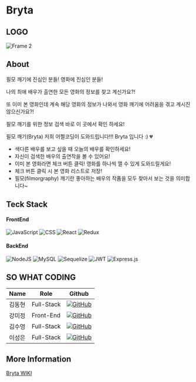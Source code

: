 # Bryta
## LOGO
![Frame 2](https://user-images.githubusercontent.com/81801426/139842356-7b9c2c1e-b3cf-492e-a404-4bf7338225fb.png)
## About
필모 깨기에 진심인 분들! 영화에 진심인 분들!

나의 최애 배우가 출연한 모든 영화의 정보를 찾고 계신가요?!

또 이미 본 영화인데 계속 해당 영화의 정보가 나와서 영화 깨기에 어려움을 겪고 계시진 않으신가요?!

필모 깨기를 위한 정보 검색 바로 이 곳에서 확인 하세요!

필모 깨기(Bryta) 저희 어쩔코딩이 도와드립니다!!! Bryta 입니다 :) 💔

- 색다른 배우를 보고 싶을 때 오늘의 배우를 확인하세요!
- 자신이 검색한 배우의 출연작을 볼 수 있어요!
- 이미 본 영화라면 체크 버튼 클릭! 영화를 하나씩 깰 수 있게 도와드릴게요!
- 체크 버튼 클릭 시 본 영화 리스트로 저장!
- 필모(filmorgraphy) 깨기란 좋아하는 배우의 작품을 모두 찾아서 보는 것을 의미합니다~


## Teck Stack 
#### FrontEnd
![JavaScript](https://img.shields.io/badge/javascript-%23F7dF1E.svg?style=for-the-badge&logo=javascript&logoColor=white)
![CSS](https://img.shields.io/badge/css-%231572B6.svg?style=for-the-badge&logo=css3&logoColor=white)
![React](https://img.shields.io/badge/react-%2361DAFB.svg?style=for-the-badge&logo=react&logoColor=white)
![Redux](https://img.shields.io/badge/redux-%23593d88.svg?style=for-the-badge&logo=redux&logoColor=white)
#### BackEnd
![NodeJS](https://img.shields.io/badge/node.js-6DA55F?style=for-the-badge&logo=node.js&logoColor=white)
![MySQL](https://img.shields.io/badge/mysql-%2300f.svg?style=for-the-badge&logo=mysql&logoColor=white)
![Sequelize](https://img.shields.io/badge/Sequelize-52B0E7?style=for-the-badge&logo=Sequelize&logoColor=white)
![JWT](https://img.shields.io/badge/JWT-black?style=for-the-badge&logo=JSON%20web%20tokens)
![Express.js](https://img.shields.io/badge/express.js-%23404d59.svg?style=for-the-badge&logo=express&logoColor=%2361DAFB)


## SO WHAT CODING
|Name|Role|Github|
|------|---|---|
|김동현|Full-Stack|[![GitHub](https://img.shields.io/badge/ehdgusdl9177-FFAA28?style=for-the-badge&logo=github&logoColor=black)](https://github.com/ehdgusdl9177)|
|강미정|Front-End|[![GitHub](https://img.shields.io/badge/11210111-FFAA28?style=for-the-badge&logo=github&logoColor=black)](https://github.com/11210111)|
|김수영|Full-Stack|[![GitHub](https://img.shields.io/badge/kimdlzp-FFAA28?style=for-the-badge&logo=github&logoColor=black)](https://github.com/kimdlzp)|
|이성은|Full-Stack|[![GitHub](https://img.shields.io/badge/tjddmsdl2056-FFAA28?style=for-the-badge&logo=github&logoColor=black)](https://github.com/tjddmsdl2056)|

## More Information
[Bryta WIKI](https://github.com/codestates/Bryta/wiki)
